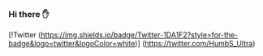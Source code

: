 ### Hi there ✋
[!Twitter (https://img.shields.io/badge/Twitter-1DA1F2?style=for-the-badge&logo=twitter&logoColor=white)] (https://twitter.com/HumbS_Ultra)


